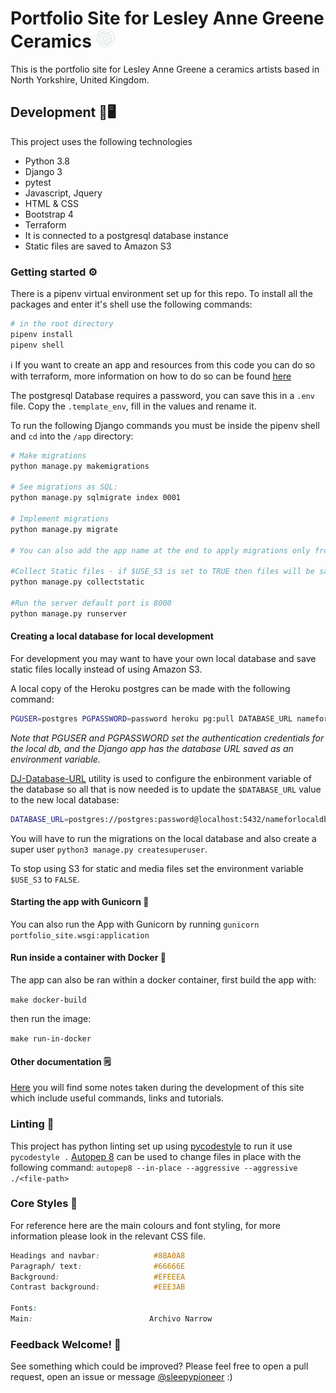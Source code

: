 # Portfolio Site for Lesley Anne Greene Ceramics <img src="docs/images/PottersMark_cyan.png" width="30" alt-text="potters mark of Lesley Anne Greene">

This is the portfolio site for Lesley Anne Greene a ceramics artists based in North Yorkshire, United Kingdom.


## Development 🐍🖥️

This project uses the following technologies

* Python 3.8
* Django 3
* pytest
* Javascript, Jquery
* HTML & CSS
* Bootstrap 4
* Terraform
* It is connected to a postgresql database instance
* Static files are saved to Amazon S3


### Getting started ⚙️

There is a pipenv virtual environment set up for this repo. To install all the packages and enter it's shell use the following commands:

``` sh 
# in the root directory
pipenv install
pipenv shell
```

ℹ️ If you want to create an app and resources from this code you can do so with terraform, more information on how to do so can be found [here](../terraform/READMe.md)

The postgresql Database requires a password, you can save this in a `.env` file. Copy the `.template_env`, fill in the values and rename it.

To run the following Django commands you must be inside the pipenv shell and `cd` into the `/app` directory:

``` sh
# Make migrations
python manage.py makemigrations

# See migrations as SQL:
python manage.py sqlmigrate index 0001

# Implement migrations
python manage.py migrate

# You can also add the app name at the end to apply migrations only from that app.

#Collect Static files - if $USE_S3 is set to TRUE then files will be saved to S3 Bucket
python manage.py collectstatic

#Run the server default port is 8000
python manage.py runserver
```

#### Creating a local database for local development

For development you may want to have your own local database and save static files locally instead of using Amazon S3.

A local copy of the Heroku postgres can be made with the following command:

``` sh
PGUSER=postgres PGPASSWORD=password heroku pg:pull DATABASE_URL nameforlocaldb
```

*Note that PGUSER and PGPASSWORD set the authentication credentials for the local db, and the Django app has the database URL saved as an environment variable.*

[DJ-Database-URL](https://github.com/kennethreitz/dj-database-url) utility is used to configure the enbironment variable of the database so all that is now needed is to update the `$DATABASE_URL` value to the new local database:

``` sh
DATABASE_URL=postgres://postgres:password@localhost:5432/nameforlocaldb
```
You will have to run the migrations on the local database and also create a super user `python3 manage.py createsuperuser`.


To stop using S3 for static and media files set the environment variable `$USE_S3` to `FALSE`. 


#### Starting the app with Gunicorn 🦄

You can also run the App with Gunicorn by running  `gunicorn portfolio_site.wsgi:application`


#### Run inside a container with Docker 🐋

The app can also be ran within a docker container, first build the app with:

`make docker-build`

then run the image:

`make run-in-docker`

#### Other documentation 🗒️

[Here](docs/development_notes.md) you will find some notes taken during the development of this site which include useful commands, links and tutorials.


### Linting 🚩

This project has python linting set up using [pycodestyle]() to run it use `pycodestyle .` [Autopep 8]() can be used to change files in place with the following command: `autopep8 --in-place --aggressive --aggressive ./<file-path>`


### Core Styles 🎨

For reference here are the main colours and font styling, for more information please look in the relevant CSS file.

``` css
Headings and navbar:            #88A0A8
Paragraph/ text:                #66666E
Background:                     #EFEEEA
Contrast background:            #EEE3AB

Fonts:
Main:                          Archivo Narrow

```

### Feedback Welcome! 📨

See something which could be improved? Please feel free to open a pull request, open an issue or message [@sleepypioneer](https://github.com/sleepypioneer) :)